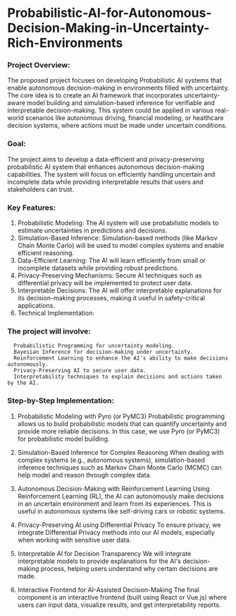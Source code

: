 # Probabilistic-AI-for-Autonomous-Decision-Making-in-Uncertainty-Rich-Environments

### Project Overview:
The proposed project focuses on developing Probabilistic AI systems that enable autonomous decision-making in environments filled with uncertainty. The core idea is to create an AI framework that incorporates uncertainty-aware model building and simulation-based inference for verifiable and interpretable decision-making. This system could be applied in various real-world scenarios like autonomous driving, financial modeling, or healthcare decision systems, where actions must be made under uncertain conditions.

### Goal:
The project aims to develop a data-efficient and privacy-preserving probabilistic AI system that enhances autonomous decision-making capabilities. The system will focus on efficiently handling uncertain and incomplete data while providing interpretable results that users and stakeholders can trust.

### Key Features:

1. Probabilistic Modeling: The AI system will use probabilistic models to estimate uncertainties in predictions and decisions.
2. Simulation-Based Inference: Simulation-based methods (like Markov Chain Monte Carlo) will be used to model complex systems and enable efficient reasoning.
3. Data-Efficient Learning: The AI will learn efficiently from small or incomplete datasets while providing robust predictions.
4. Privacy-Preserving Mechanisms: Secure AI techniques such as differential privacy will be implemented to protect user data.
5. Interpretable Decisions: The AI will offer interpretable explanations for its decision-making processes, making it useful in safety-critical applications.
6. Technical Implementation:

### The project will involve:

      Probabilistic Programming for uncertainty modeling.
      Bayesian Inference for decision-making under uncertainty.
      Reinforcement Learning to enhance the AI's ability to make decisions autonomously.
      Privacy-Preserving AI to secure user data.
      Interpretability techniques to explain decisions and actions taken by the AI.


### Step-by-Step Implementation:
1. Probabilistic Modeling with Pyro (or PyMC3)
Probabilistic programming allows us to build probabilistic models that can quantify uncertainty and provide more reliable decisions. In this case, we use Pyro (or PyMC3) for probabilistic model building.

2. Simulation-Based Inference for Complex Reasoning
When dealing with complex systems (e.g., autonomous systems), simulation-based inference techniques such as Markov Chain Monte Carlo (MCMC) can help model and reason through complex data.

3. Autonomous Decision-Making with Reinforcement Learning
Using Reinforcement Learning (RL), the AI can autonomously make decisions in an uncertain environment and learn from its experiences. This is useful in autonomous systems like self-driving cars or robotic systems.

4. Privacy-Preserving AI using Differential Privacy
To ensure privacy, we integrate Differential Privacy methods into our AI models, especially when working with sensitive user data.

5. Interpretable AI for Decision Transparency
We will integrate interpretable models to provide explanations for the AI's decision-making process, helping users understand why certain decisions are made.

6. Interactive Frontend for AI-Assisted Decision-Making
The final component is an interactive frontend (built using React or Vue.js) where users can input data, visualize results, and get interpretability reports.
